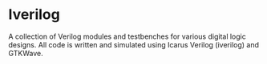 # Iverilog
A collection of Verilog modules and testbenches for various digital logic designs. All code is written and simulated using Icarus Verilog (iverilog) and GTKWave.
